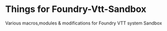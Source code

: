 
# Things for Foundry-Vtt-Sandbox

Various macros,modules & modifications for Foundry VTT system Sandbox





